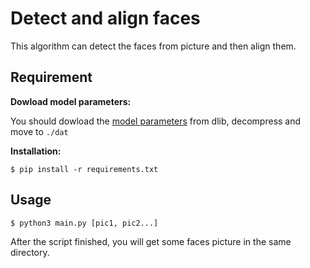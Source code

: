 # Detect and align faces

This algorithm can detect the faces from picture and then align them.

## Requirement

**Dowload model parameters:**

You should dowload the [model parameters](http://dlib.net/files/shape_predictor_68_face_landmarks.dat.bz2) 
from dlib, decompress and move to `./dat`

**Installation:**

```shell
$ pip install -r requirements.txt
```

## Usage

```shell
$ python3 main.py [pic1, pic2...]
```

After the script finished, you will get some faces picture in the same
directory.
